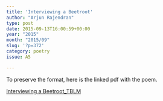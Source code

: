 ```yaml
---
title: 'Interviewing a Beetroot'
author: "Arjun Rajendran"
type: post
date: 2015-09-13T16:00:59+00:00
year: "2015"
month: "2015/09"
slug: '?p=372'
category: poetry
issue: A5

---
```

To preserve the format, here is the linked pdf with the poem.

[Interviewing a Beetroot_TBLM][1]

 [1]: http://bombayliterarymagazine.com/wp-content/uploads/2015/09/Interviewing-a-Beetroot_TBLM1.pdf
